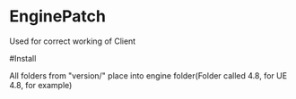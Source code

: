 # EnginePatch

Used for correct working of Client

#Install

All folders from "version/" place into engine folder(Folder called 4.8, for UE 4.8, for example)
